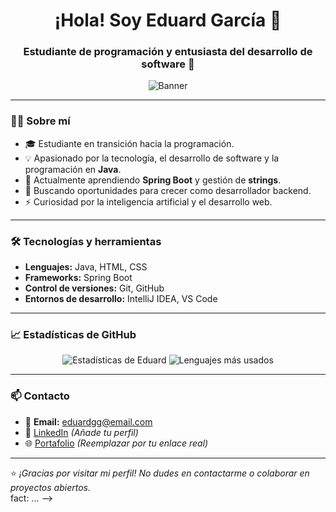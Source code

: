 <!-- Encabezado principal -->
<h1 align="center">¡Hola! Soy Eduard García 👋</h1>
<h3 align="center">Estudiante de programación y entusiasta del desarrollo de software 🚀</h3>

<!-- Imagen del banner -->
<p align="center">
  <img src="URL_DEL_BANNER" alt="Banner" />
</p>

---

### 👨‍💻 Sobre mí 
- 🎓 Estudiante en transición hacia la programación.  
- 💡 Apasionado por la tecnología, el desarrollo de software y la programación en **Java**.  
- 🌱 Actualmente aprendiendo **Spring Boot** y gestión de **strings**.  
- 💼 Buscando oportunidades para crecer como desarrollador backend.  
- ⚡ Curiosidad por la inteligencia artificial y el desarrollo web.

---

### 🛠️ Tecnologías y herramientas 
- **Lenguajes:** Java, HTML, CSS  
- **Frameworks:** Spring Boot  
- **Control de versiones:** Git, GitHub  
- **Entornos de desarrollo:** IntelliJ IDEA, VS Code  

---

### 📈 Estadísticas de GitHub  
<p align="center">
  <img src="https://github-readme-stats.vercel.app/api?username=eduardgg&show_icons=true&theme=dark" alt="Estadísticas de Eduard" />
  <img src="https://github-readme-stats.vercel.app/api/top-langs/?username=eduardgg&layout=compact&theme=dark" alt="Lenguajes más usados" />
</p>

---

### 📫 Contacto
- 📧 **Email:** eduardgg@email.com  
- 💼 [LinkedIn](https://www.linkedin.com/) *(Añade tu perfil)*  
- 🌐 [Portafolio](https://eduard-portfolio.com) *(Reemplazar por tu enlace real)*  

---

⭐️ *¡Gracias por visitar mi perfil! No dudes en contactarme o colaborar en proyectos abiertos.*  
 fact: ...
-->
